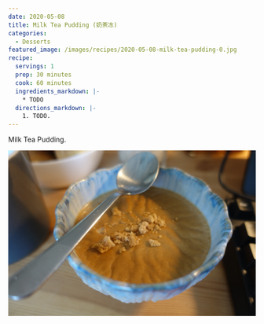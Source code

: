 ```yaml
---
date: 2020-05-08
title: Milk Tea Pudding (奶茶冻)
categories:
  - Desserts
featured_image: /images/recipes/2020-05-08-milk-tea-pudding-0.jpg
recipe:
  servings: 1
  prep: 30 minutes
  cook: 60 minutes
  ingredients_markdown: |-
    * TODO
  directions_markdown: |-
    1. TODO.
---
```

Milk Tea Pudding.

![pic](/images/recipes/2020-05-08-milk-tea-pudding-1.jpg)